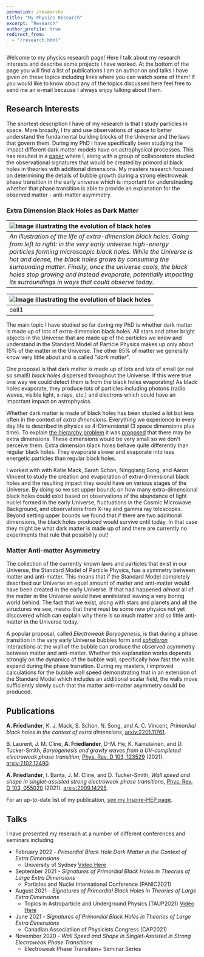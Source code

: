 ```yaml
---
permalink: /research/
title: "My Physics Research"
excerpt: "Research"
author_profile: true
redirect_from:
  - "/research.html"
---
```

Welcome to my physics research page! Here I talk about my research interests and describe some projects I have worked. At the bottom of the page you will find a list of publications I am an author on and talks I have given on these topics including links where you can watch some of them! If you would like to know about any of the topics discussed here feel free to send me an e-mail because I always enjoy talking about them.

## Research Interests
The shortest description I have of my research is that I study particles in space. More broadly, I try and use observations of space to better understand the fundamental building blocks of the Universe and the laws that govern them. During my PhD I have specifically been studying the impact different dark matter models have on astrophysical processes. This has resulted in a [paper](https://arxiv.org/abs/2201.11761) where I, along with a group of collaborators studied the observational signatures that would be created by primordial black holes in theories with additional dimensions. My masters research focused on determining the details of bubble growth during a strong electroweak phase transition in the early universe which is important for understnading whether that phase transition is able to provide an explanation for the observed matter - anti-matter asymmetry.

### Extra Dimension Black Holes as Dark Matter
| ![Image illustrating the evolution of black holes](https://raw.githubusercontent.com/AviFriedlander/avifriedlander.github.io/master/_pages/BHevolution.jpeg "Image illustrating the evolution of black holes") | 
| :-------------| 
| _An illustration of the life of extra-dimension black holes. Going from left to right: in the very early universe high-energy particles forming microscopic black holes. While the Universe is hot and dense, the black holes grows by consuming the surrounding matter. Finally, once the universe cools, the black holes stop growing and instead evaporate, potentially impacting its surroundings in ways that could observe today._ |

| ![Image illustrating the evolution of black holes](https://raw.githubusercontent.com/AviFriedlander/avifriedlander.github.io/master/_pages/BHevolution.jpeg "Image illustrating the evolution of black holes") |
| --------|
| cell1   | 


The main topic I have studied so far during my PhD is whether dark matter is made up of lots of extra-dimension black holes. All stars and other bright objects in the Universe that are made up of the particles we know and understand in the Standard Model of Particle Physics makes up only about 15% of the matter in the Universe. The other 85% of matter we generally know very little about and is called "_dark matter_". 

One proposal is that dark matter is made up of lots and lots of small (or not so small!) _black holes_ dispersed throughout the Universe. If this were true one way we could detect them is from the black holes evaporating! As black holes evaporate, they produce lots of particles including photons (radio waves, visible light, x-rays, etc.)  and electrons which could have an important impact on astrophysics.

Whether dark matter is made of black holes has been studied a lot but less often in the context of _extra dimensions_. Everything we experience in every day life is described in physics as 4-Dimensional (3 space dimensions plus time). To explain [the hierarchy problem](https://en.wikipedia.org/wiki/Hierarchy_problem) it was [proposed](https://arxiv.org/abs/hep-ph/9803315) that there may be extra dimensions. These dimensions would be very small so we don't perceive them. Extra dimension black holes behave quite differently than regular black holes. They evaporate slower and evaporate into less energetic particles than regular black holes. 

I worked with with Katie Mack, Sarah Schon, Ningqiang Song, and Aaron Vincent to study the creation and evaporation of extra-dimensional black holes and the resulting impact they would have on various stages of the Universe. By doing so we set upper bounds on how many extra-dimensional black holes could exist based on observations of the abundance of light nuclei formed in the early Universe, fluctuations in the Cosmic Microwave Background, and observations from X-ray and gamma ray telescopes. Beyond setting upper bounds we found that if there are two additional dimensions, the black holes produced would survive until today. In that case they might be what dark matter is made up of and there are currently no experiments that rule that possibility out! 

### Matter Anti-matter Asymmetry
The collection of the currently known laws and particles that exist in our Universe, the Standard Model of Particle Physics, has a symmetry between matter and anti-matter. This means that if the Standard Model completely described our Universe an equal amount of matter and anti-matter would have been created in the early Universe. If that had happened _almost_ all of the matter in the Universe would have annihilated leaving a very boring world behind. The fact that we exist, along with stars and planets and all the structures we see, means that there must be some new physics not yet discovered which can explain why there is so much matter and so little anti-matter in the Universe today.

A popular proposal, called _Electroweak Baryogenesis_, is that during a phase transition in the very early Universe bubbles form and [_sphaleron_](https://en.wikipedia.org/wiki/Sphaleron) interactions at the wall of the bubble can produce the observed asymmetry between matter and anti-matter. Whether this explanation works depends strongly on the dynamics of the bubble wall, specifically how fast the walls expand during the phase transition. During my masters, I improved calculations for the bubble wall speed demonstrating that in an extension of the Standard Model which includes an additional scalar field, the walls move sufficiently slowly such that the matter anti-matter asymmetry could be produced.

## Publications
**A. Friedlander**, K. J. Mack, S. Schon, N. Song, and A. C. Vincent, _Primordial black holes in the context of extra dimensions_, [arxiv:2201.11761](https://arxiv.org/abs/2201.11761).

B. Laurent, J. M. Cline, **A. Friedlander**, D-M. He, K. Kainulainen, and D. Tucker-Smith, _Baryogenesis and gravity waves from a UV-completed electroweak phase transition_, [Phys. Rev. D 103, 123529](https://journals.aps.org/prd/abstract/10.1103/PhysRevD.103.123529) (2021). [arxiv:2102.12490](https://arxiv.org/abs/2102.12490).

**A. Friedlander**, I. Banta, J. M. Cline, and D. Tucker-Smith, _Wall speed and shape in singlet-assisted strong electroweak phase transitions_, [Phys. Rev. D 103, 055020](https://journals.aps.org/prd/abstract/10.1103/PhysRevD.103.055020) (2021). [arxiv:2009.14295](https://arxiv.org/abs/2009.14295).

For an up-to-date list of my publication, [see my Inspire-HEP page](https://inspirehep.net/authors/1851090?ui-citation-summary=true).

## Talks
I have presented my reserach at a number of different conferences and seminars including

* February 2022 - _Primordial Black Hole Dark Matter in the Context of Extra Dimensions_
  * University of Sydney [Video Here](https://www.youtube.com/watch?v=3Zv439UQTwM)
* September 2021 - _Signatures of Primordial Black Holes in Theories of Large Extra Dimensions_
  * Particles and Nuclei International Conference (PANIC2021)
* August 2021 - _Signatures of Primordial Black Holes in Theories of Large Extra Dimensions_
  * Topics in Astroparticle and Underground Physics (TAUP2021) [Video Here](https://www.youtube.com/watch?v=xNMW4kn_Swg)
* June 2021 - _Signatures of Primordial Black Holes in Theories of Large Extra Dimensions_
  * Canadian Associatiion of Physicists Congress (CAP2021)
* November 2020 - _Wall Speed and Shape in Singlet-Assisted in Strong Electroweak Phase Transitions_
  * Electroweak Phase Transition+ Seminar Series


